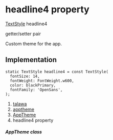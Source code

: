 
<div>

# headline4 property

</div>


[TextStyle](https://api.flutter.dev/flutter/painting/TextStyle-class.html)
headline4


getter/setter pair




Custom theme for the app.



## Implementation

``` language-dart
static TextStyle headline4 = const TextStyle(
  fontSize: 14,
  fontWeight: FontWeight.w600,
  color: blackPrimary,
  fontFamily: 'OpenSans',
);
```







1.  [talawa](../../index.html)
2.  [apptheme](../../apptheme/)
3.  [AppTheme](../../apptheme/AppTheme-class.html)
4.  headline4 property

##### AppTheme class







